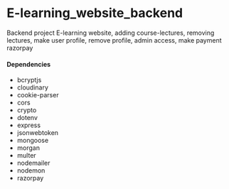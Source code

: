 # E-learning_website_backend

Backend project E-learning website, adding course-lectures, removing lectures, make user profile, remove profile, admin access, make payment razorpay

#### Dependencies

-  bcryptjs
-  cloudinary
-  cookie-parser
-  cors
-  crypto
-  dotenv
-  express
-  jsonwebtoken
-  mongoose
-  morgan
-  multer
-  nodemailer
-  nodemon
-  razorpay
